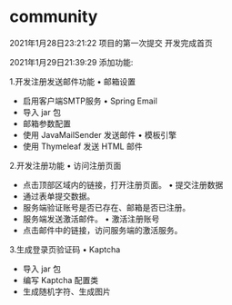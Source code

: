 # community
2021年1月28日23:21:22 项目的第一次提交 开发完成首页

2021年1月29日21:39:29
添加功能:

1.开发注册发送邮件功能
• 邮箱设置
- 启用客户端SMTP服务
• Spring Email
- 导入 jar 包
- 邮箱参数配置
- 使用 JavaMailSender 发送邮件
• 模板引擎
- 使用 Thymeleaf 发送 HTML 邮件

2.开发注册功能
• 访问注册页面
- 点击顶部区域内的链接，打开注册页面。
• 提交注册数据
- 通过表单提交数据。
- 服务端验证账号是否已存在、邮箱是否已注册。
- 服务端发送激活邮件。
• 激活注册账号
- 点击邮件中的链接，访问服务端的激活服务。

3.生成登录页验证码
• Kaptcha
- 导入 jar 包
- 编写 Kaptcha 配置类
- 生成随机字符、生成图片
